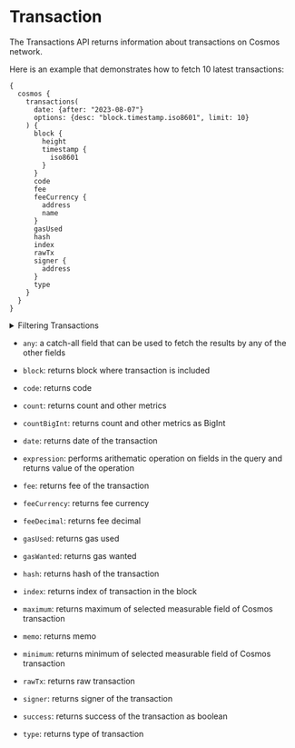 # Transaction

The Transactions API returns information about transactions on Cosmos network.

Here is an example that demonstrates how to fetch 10 latest transactions:

```
{
  cosmos {
    transactions(
      date: {after: "2023-08-07"}
      options: {desc: "block.timestamp.iso8601", limit: 10}
    ) {
      block {
        height
        timestamp {
          iso8601
        }
      }
      code
      fee
      feeCurrency {
        address
        name
      }
      gasUsed
      hash
      index
      rawTx
      signer {
        address
      }
      type
    }
  }
}
```

<details>

<summary>Filtering Transactions</summary>

-   `any`: A catch-all filter (OR logic) that can be used to filter the results by any of the other fields.

-   `blockHash`: filter by hash of block where transaction is included

-   `blockHeight`: filter by height of the block where transaction is included

-   `code`: filter by code

-   `date`: filter by date of the transaction

-   `fee`: filter by fee of the transaction

-   `gasUsed`: filter by gas used

-   `gasWanted`: filter by gas wanted

-   `hash`: filter by transaction hash

-   `index`: filter by index of transaction in the block

-   `memo`: filter by memo

-   `options`: filter data by ordering, limiting and constraining it

-   `signer`: filter by transaction signer

-   `success`: filter by transaction success

-   `time`: filter by time of the transaction

-   `type`: filter by transaction type

</details>

-   `any`: a catch-all field that can be used to fetch the results by any of the other fields

-   `block`: returns block where transaction is included

-   `code`: returns code

-   `count`: returns count and other metrics

-   `countBigInt`: returns count and other metrics as BigInt

-   `date`: returns date of the transaction

-   `expression`: performs arithematic operation on fields in the query and returns value of the operation
-   `fee`: returns fee of the transaction

-   `feeCurrency`: returns fee currency

-   `feeDecimal`: returns fee decimal

-   `gasUsed`: returns gas used

-   `gasWanted`: returns gas wanted

-   `hash`: returns hash of the transaction

-   `index`: returns index of transaction in the block

-   `maximum`: returns maximum of selected measurable field of Cosmos transaction

-   `memo`: returns memo

-   `minimum`: returns minimum of selected measurable field of Cosmos transaction

-   `rawTx`: returns raw transaction

-   `signer`: returns signer of the transaction

-   `success`: returns success of the transaction as boolean

-   `type`: returns type of transaction
